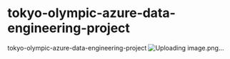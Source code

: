 # tokyo-olympic-azure-data-engineering-project
tokyo-olympic-azure-data-engineering-project
![Uploading image.png…]()

